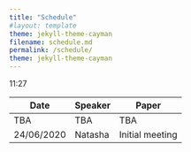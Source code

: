 ```yaml
---
title: "Schedule"
#layout: template
theme: jekyll-theme-cayman
filename: schedule.md
permalink: /schedule/
theme: jekyll-theme-cayman
--- 
```


11:27

Date | Speaker | Paper
------------ | ------------- | -------------
TBA | TBA | TBA
24/06/2020 | Natasha | Initial meeting
